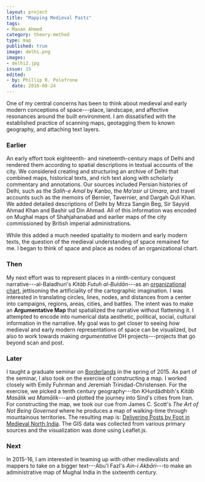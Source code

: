 ```yaml
---
layout: project
title: "Mapping Medieval Pasts"
tags:
- Manan Ahmed
category: theory-method
type: map
published: true
image: delhi.png
images:
- delhi2.jpg
issue: 15
edited: 
- by: Phillip R. Polefrone
  date: 2016-08-24
---
```


One of my central concerns has been to think about medieval and early modern
conceptions of space---place, landscape, and affective resonances around the
built environment. I am dissatisfied with the established practice of scanning
maps, geotagging them to known geography, and attaching text layers.

### Earlier

An early effort took eighteenth- and nineteenth-century maps of Delhi and
rendered them according to spatial descriptions in textual accounts of the
city. We considered creating and structuring an archive of Delhi that combined
maps, historical texts, and rich text<!--??? prp--> along with scholarly
commentary and annotations. Our sources included Persian histories of Delhi,
such as the *Salih-e Amal* by Kanbo, the *Ma’asir ul Umara*, and travel
accounts such as the memoirs of Bernier, Tavernier, and Dargah Quli Khan. We
added detailed descriptions of Delhi by Mirza Sangin Beg, Sir Sayyid Ahmad Khan
and Bashir ud Din Ahmad. All of this information was encoded on Mughal maps of
Shahjahanabad and earlier maps of the city commissioned by British imperial
administrations.

While this added a much needed spatiality to modern and early modern texts, the
question of the medieval understanding of space remained for me. I began to
think of space and place as nodes of an organizational chart.

### Then

My next effort was to represent places in a ninth-century conquest
narrative---al-Baladhuri's *Kitāb Futuh al-Buldān*---as an [organizational
chart](http://www.fastcodesign.com/3026334/this-beautiful-19th-century-org-chart-puts-your-companys-to-shame),
jettisoning the artificiality of the cartographic imagination. I was interested
in translating circles, lines, nodes, and distances from a center into
campaigns, regions, areas, cities, and battles. The intent was to make an
**Argumentative Map** that spatialized the narrative without flattening it.
I attempted to encode into numerical data aesthetic, political, social,
cultural information in the narrative. My goal was to get closer to seeing
*how* medieval and early modern representations of space can be visualized, but
also to work towards making *argumentative* DH projects---projects that go
beyond scan and post.

### Later

I taught a graduate seminar on
[Borderlands](https://github.com/mananahmed/syllabi/blob/master/borderlands.md)
in the spring of 2015. As part of the seminar, I also took on the exercise of
constructing a map. I worked closely with Emily Fuhrman and Jeremiah
Trinidad-Christensen. For the exercise, we picked a tenth century
geography---Ibn KHurdādhbih's *Kitāb Masālik wa Mamālik*---and plotted the
journey into Sind's cities from Iran. For constructing the map, we took our cue
from James C. Scott's *The Art of Not Being Governed* where he produces a map
of walking-time through mountainous territories. The resulting map is: [Delivering
Posts by Foot in Medieval North
India](http://y-li.me/x/F2015002_CU_BORDERLANDS_MEDIEVAL-MAPPING/). The GIS
data was collected from various primary sources and the visualization was done
using Leaflet.js. 

### Next

In 2015-16, I am interested in teaming up with other medievalists and mappers
to take on a bigger text---Abu'l Fazl's *Ain-i Akbāri*---to make an
administrative map of Mughal India in the sixteenth century.
